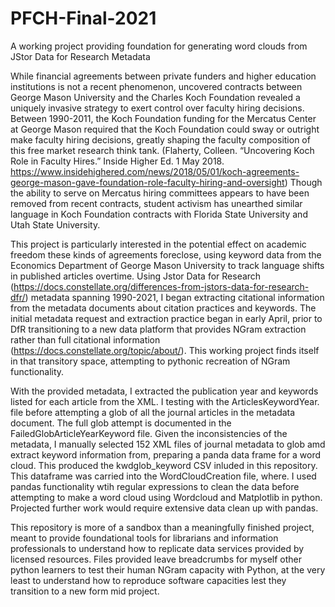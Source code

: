 # PFCH-Final-2021
A working project providing foundation for generating word clouds from JStor Data for Research Metadata

While financial agreements between private funders and higher education institutions is not a recent phenomenon, uncovered contracts between George Mason University and the Charles Koch Foundation revealed a uniquely invasive strategy to exert control over faculty hiring decisions. Between 1990-2011, the Koch Foundation funding for the Mercatus Center at George Mason required that the Koch Foundation could sway or outright make faculty hiring decisions, greatly shaping the faculty composition of this free market research think tank. (Flaherty, Colleen. “Uncovering Koch Role in Faculty Hires.” Inside Higher Ed. 1 May 2018. https://www.insidehighered.com/news/2018/05/01/koch-agreements-george-mason-gave-foundation-role-faculty-hiring-and-oversight) Though the ability to serve on Mercatus hiring committees appears to have been removed from recent contracts, student activism has unearthed similar language in Koch Foundation contracts with Florida State University and Utah State University.

This project is particularly interested in the potential effect on academic freedom these kinds of agreements foreclose, using keyword data from the Economics Department of George Mason University to track language shifts in published articles overtime. Using Jstor Data for Research (https://docs.constellate.org/differences-from-jstors-data-for-research-dfr/) metadata spanning 1990-2021, I began extracting citational information from the metadata documents about citation practices and keywords. The initial metadata request and extraction practice began in early April, prior to DfR transitioning to a new data platform that provides NGram extraction rather than full citational information (https://docs.constellate.org/topic/about/). This working project finds itself in that transitory space, attempting to pythonic recreation of NGram functionality.

With the provided metadata, I extracted the publication year and keywords listed for each article from the XML. I testing with the ArticlesKeywordYear. file before attempting a glob of all the journal articles in the metadata document. The full glob attempt is documented in the FailedGlobArticleYearKeyword file. Given the inconsistencies of the metadata, I manually selected 152 XML files of journal metadata to glob amd extract keyword information from, preparing a panda data frame for a word cloud. This produced the kwdglob_keyword CSV inluded in this repository. This dataframe was carried into the WordCloudCreation file, where. I used pandas functionality wtih regular expressions to clean the data before attempting to make a word cloud using Wordcloud and Matplotlib in python. Projected further work would require extensive data clean up with pandas.

This repository is more of a sandbox than a meaningfully finished project, meant to provide foundational tools for librarians and information professionals to understand how to replicate data services provided by licensed resources. Files provided leave breadcrumbs for myself other python learners to test their human NGram capacity with Python, at the very least to understand how to reproduce software capacities lest they transition to a new form mid project.


